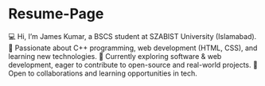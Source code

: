 # Resume-Page
💻 Hi, I’m James Kumar, a BSCS student at SZABIST University (Islamabad). 🚀 Passionate about C++ programming, web development (HTML, CSS), and learning new technologies. 🌱 Currently exploring software &amp; web development, eager to contribute to open-source and real-world projects. 🤝 Open to collaborations and learning opportunities in tech.
